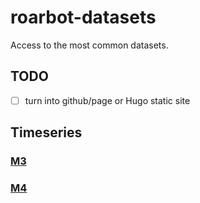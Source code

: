 
# roarbot-datasets

Access to the most common datasets.

## TODO

- [ ] turn into github/page or Hugo static site

## Timeseries

### [M3](M3/info.md)

### [M4](M4/info.md)